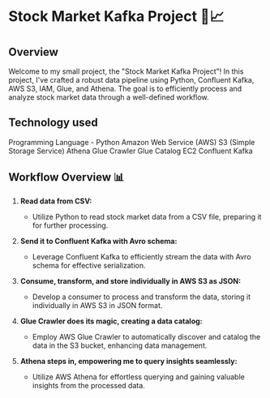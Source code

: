 # Stock Market Kafka Project 🚀📈

## Overview

Welcome to my small project, the "Stock Market Kafka Project"! In this project, I've crafted a robust data pipeline using Python, Confluent Kafka, AWS S3, IAM, Glue, and Athena. The goal is to efficiently process and analyze stock market data through a well-defined workflow.

## Technology used
Programming Language - Python
Amazon Web Service (AWS)
    S3 (Simple Storage Service)
    Athena
    Glue Crawler
    Glue Catalog
    EC2
Confluent Kafka

## Workflow Overview 📊

1. **Read data from CSV:**
   - Utilize Python to read stock market data from a CSV file, preparing it for further processing.

2. **Send it to Confluent Kafka with Avro schema:**
   - Leverage Confluent Kafka to efficiently stream the data with Avro schema for effective serialization.

3. **Consume, transform, and store individually in AWS S3 as JSON:**
   - Develop a consumer to process and transform the data, storing it individually in AWS S3 in JSON format.

4. **Glue Crawler does its magic, creating a data catalog:**
   - Employ AWS Glue Crawler to automatically discover and catalog the data in the S3 bucket, enhancing data management.

5. **Athena steps in, empowering me to query insights seamlessly:**
   - Utilize AWS Athena for effortless querying and gaining valuable insights from the processed data.
